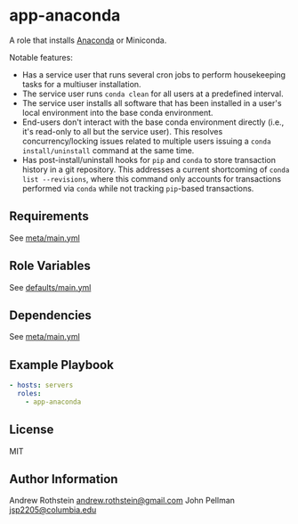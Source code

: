 app-anaconda
=========
A role that installs [Anaconda](https://www.continuum.io/anaconda-overview) or Miniconda.

Notable features:

 * Has a service user that runs several cron jobs to perform housekeeping tasks for a multiuser installation.
 * The service user runs `conda clean` for all users at a predefined interval.
 * The service user installs all software that has been installed in a user's local environment into the base conda environment.
 * End-users don't interact with the base conda environment directly (i.e., it's read-only to all but the service user).  This resolves concurrency/locking issues related to multiple users issuing a `conda install/uninstall` command at the same time.
 * Has post-install/uninstall hooks for `pip` and `conda` to store transaction history in a git repository.  This addresses a current shortcoming of `conda list --revisions`, where this command only accounts for transactions performed via `conda` while not tracking `pip`-based transactions.

Requirements
------------

See [meta/main.yml](meta/main.yml)

Role Variables
--------------

See [defaults/main.yml](defaults/main.yml)

Dependencies
------------

See [meta/main.yml](meta/main.yml)

Example Playbook
----------------

```yml
- hosts: servers
  roles:
    - app-anaconda
```

License
-------

MIT

Author Information
------------------

Andrew Rothstein <andrew.rothstein@gmail.com>
John Pellman <jsp2205@columbia.edu>
